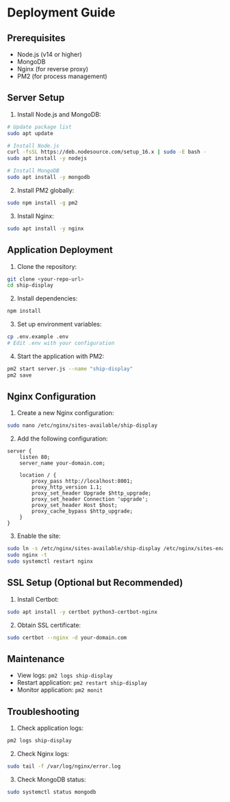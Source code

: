 # Deployment Guide

## Prerequisites
- Node.js (v14 or higher)
- MongoDB
- Nginx (for reverse proxy)
- PM2 (for process management)

## Server Setup

1. Install Node.js and MongoDB:
```bash
# Update package list
sudo apt update

# Install Node.js
curl -fsSL https://deb.nodesource.com/setup_16.x | sudo -E bash -
sudo apt install -y nodejs

# Install MongoDB
sudo apt install -y mongodb
```

2. Install PM2 globally:
```bash
sudo npm install -g pm2
```

3. Install Nginx:
```bash
sudo apt install -y nginx
```

## Application Deployment

1. Clone the repository:
```bash
git clone <your-repo-url>
cd ship-display
```

2. Install dependencies:
```bash
npm install
```

3. Set up environment variables:
```bash
cp .env.example .env
# Edit .env with your configuration
```

4. Start the application with PM2:
```bash
pm2 start server.js --name "ship-display"
pm2 save
```

## Nginx Configuration

1. Create a new Nginx configuration:
```bash
sudo nano /etc/nginx/sites-available/ship-display
```

2. Add the following configuration:
```nginx
server {
    listen 80;
    server_name your-domain.com;

    location / {
        proxy_pass http://localhost:8001;
        proxy_http_version 1.1;
        proxy_set_header Upgrade $http_upgrade;
        proxy_set_header Connection 'upgrade';
        proxy_set_header Host $host;
        proxy_cache_bypass $http_upgrade;
    }
}
```

3. Enable the site:
```bash
sudo ln -s /etc/nginx/sites-available/ship-display /etc/nginx/sites-enabled/
sudo nginx -t
sudo systemctl restart nginx
```

## SSL Setup (Optional but Recommended)

1. Install Certbot:
```bash
sudo apt install -y certbot python3-certbot-nginx
```

2. Obtain SSL certificate:
```bash
sudo certbot --nginx -d your-domain.com
```

## Maintenance

- View logs: `pm2 logs ship-display`
- Restart application: `pm2 restart ship-display`
- Monitor application: `pm2 monit`

## Troubleshooting

1. Check application logs:
```bash
pm2 logs ship-display
```

2. Check Nginx logs:
```bash
sudo tail -f /var/log/nginx/error.log
```

3. Check MongoDB status:
```bash
sudo systemctl status mongodb
``` 